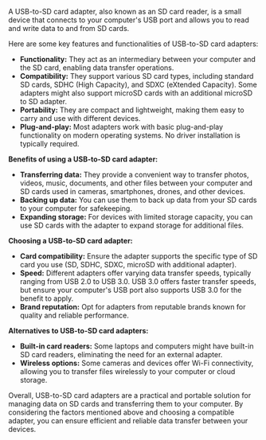 A USB-to-SD card adapter, also known as an SD card reader, is a small device that connects to your computer's USB port and allows you to read and write data to and from SD cards.

Here are some key features and functionalities of USB-to-SD card adapters:

- **Functionality:** They act as an intermediary between your computer and the SD card, enabling data transfer operations.
- **Compatibility:** They support various SD card types, including standard SD cards, SDHC (High Capacity), and SDXC (eXtended Capacity). Some adapters might also support microSD cards with an additional microSD to SD adapter.
- **Portability:** They are compact and lightweight, making them easy to carry and use with different devices.
- **Plug-and-play:** Most adapters work with basic plug-and-play functionality on modern operating systems. No driver installation is typically required.

**Benefits of using a USB-to-SD card adapter:**

- **Transferring data:** They provide a convenient way to transfer photos, videos, music, documents, and other files between your computer and SD cards used in cameras, smartphones, drones, and other devices.
- **Backing up data:** You can use them to back up data from your SD cards to your computer for safekeeping.
- **Expanding storage:** For devices with limited storage capacity, you can use SD cards with the adapter to expand storage for additional files.

**Choosing a USB-to-SD card adapter:**

- **Card compatibility:** Ensure the adapter supports the specific type of SD card you use (SD, SDHC, SDXC, microSD with additional adapter).
- **Speed:** Different adapters offer varying data transfer speeds, typically ranging from USB 2.0 to USB 3.0. USB 3.0 offers faster transfer speeds, but ensure your computer's USB port also supports USB 3.0 for the benefit to apply.
- **Brand reputation:** Opt for adapters from reputable brands known for quality and reliable performance.

**Alternatives to USB-to-SD card adapters:**

- **Built-in card readers:** Some laptops and computers might have built-in SD card readers, eliminating the need for an external adapter.
- **Wireless options:** Some cameras and devices offer Wi-Fi connectivity, allowing you to transfer files wirelessly to your computer or cloud storage.

Overall, USB-to-SD card adapters are a practical and portable solution for managing data on SD cards and transferring them to your computer. By considering the factors mentioned above and choosing a compatible adapter, you can ensure efficient and reliable data transfer between your devices.